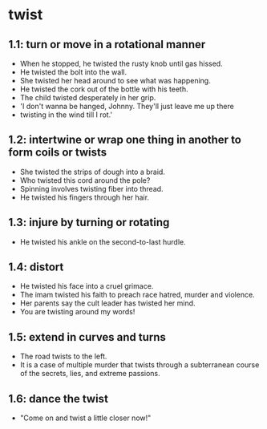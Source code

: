 # twist
## 1.1: turn or move in a rotational manner

  *  When he stopped, he twisted the rusty knob until gas hissed.
  *  He twisted the bolt into the wall.
  *  She twisted her head around to see what was happening.
  *  He twisted the cork out of the bottle with his teeth.
  *  The child twisted desperately in her grip.
  *  'I don't wanna be hanged, Johnny. They'll just leave me up there
  *  twisting in the wind till I rot.'

## 1.2: intertwine or wrap one thing in another to form coils or twists

  *  She twisted the strips of dough into a braid.
  *  Who twisted this cord around the pole?
  *  Spinning involves twisting fiber into thread.
  *  He twisted his fingers through her hair.

## 1.3: injure by turning or rotating

  *  He twisted his ankle on the second-to-last hurdle.

## 1.4: distort

  *  He twisted his face into a cruel grimace.
  *  The imam twisted his faith to preach race hatred, murder and violence.
  *  Her parents say the cult leader has twisted her mind.
  *  You are twisting around my words!

## 1.5: extend in curves and turns

  *  The road twists to the left.
  *  It is a case of multiple murder that twists through a subterranean course of the secrets, lies, and extreme passions.

## 1.6: dance the twist

  *  "Come on and twist a little closer now!"
